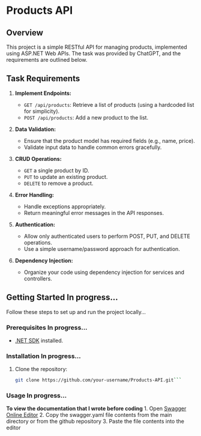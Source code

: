 # Products API

## Overview

This project is a simple RESTful API for managing products, implemented using ASP.NET Web APIs. The task was provided by ChatGPT, and the requirements are outlined below.

## Task Requirements

1. **Implement Endpoints:**

   - `GET /api/products`: Retrieve a list of products (using a hardcoded list for simplicity).
   - `POST /api/products`: Add a new product to the list.

2. **Data Validation:**

   - Ensure that the product model has required fields (e.g., name, price).
   - Validate input data to handle common errors gracefully.

3. **CRUD Operations:**

   - `GET` a single product by ID.
   - `PUT` to update an existing product.
   - `DELETE` to remove a product.

4. **Error Handling:**

   - Handle exceptions appropriately.
   - Return meaningful error messages in the API responses.

5. **Authentication:**

   - Allow only authenticated users to perform POST, PUT, and DELETE operations.
   - Use a simple username/password approach for authentication.

6. **Dependency Injection:**
   - Organize your code using dependency injection for services and controllers.

## Getting Started In progress...

Follow these steps to set up and run the project locally...

### Prerequisites In progress...

- [.NET SDK](https://dotnet.microsoft.com/download) installed.

### Installation In progress...

1. Clone the repository:
   ````bash
   git clone https://github.com/your-username/Products-API.git```
   ````

### Usage In progress...

**To view the documentation that I wrote before coding**
    1. Open [Swagger Online Editor](https://editor.swagger.io/)
    2. Copy the swagger.yaml file contents from the main directory or from the github repository
    3. Paste the file contents into the editor
